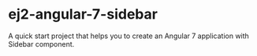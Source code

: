 # ej2-angular-7-sidebar
A quick start project that helps you to create an Angular 7 application with Sidebar component.
